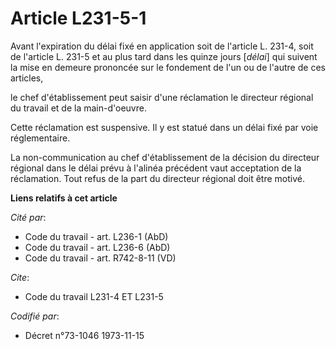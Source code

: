 # Article L231-5-1

Avant l'expiration du délai fixé en application soit de l'article L. 231-4, soit de l'article L. 231-5 et au plus tard dans
les quinze jours [*délai*] qui suivent la mise en demeure prononcée sur le fondement de l'un ou de l'autre de ces articles,

le chef d'établissement peut saisir d'une réclamation le directeur régional du travail et de la main-d'oeuvre.

Cette réclamation est suspensive. Il y est statué dans un délai fixé par voie réglementaire.

La non-communication au chef d'établissement de la décision du directeur régional dans le délai prévu à l'alinéa précédent
vaut acceptation de la réclamation. Tout refus de la part du directeur régional doit être motivé.

**Liens relatifs à cet article**

_Cité par_:

  - Code du travail - art. L236-1 (AbD)
  - Code du travail - art. L236-6 (AbD)
  - Code du travail - art. R742-8-11 (VD)

_Cite_:

  - Code du travail L231-4 ET L231-5

_Codifié par_:

  - Décret n°73-1046 1973-11-15
